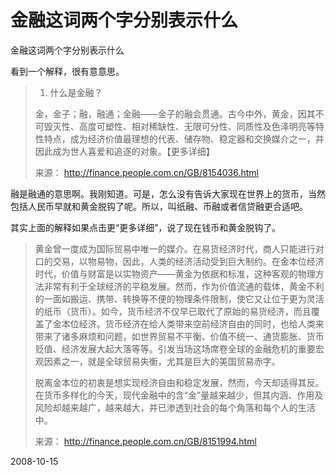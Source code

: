 # 金融这词两个字分别表示什么

金融这词两个字分别表示什么

看到一个解释，很有意意思。
> 1. 什么是金融？
> 
> 
> 金，金子；融，融通；金融——金子的融会贯通。古今中外，黄金，因其不可毁灭性、高度可塑性、相对稀缺性、无限可分性、同质性及色泽明亮等特性特点，成为经济价值最理想的代表、储存物、稳定器和交换媒介之一，并因此成为世人喜爱和追逐的对象。【更多详细】
> 
> 来源： http://finance.people.com.cn/GB/8154036.html

融是融通的意思啊。我刚知道。可是，怎么没有告诉大家现在世界上的货币，当然包括人民币早就和黄金脱钩了呢。所以，叫纸融、币融或者信贷融更合适吧。

其实上面的解释如果点击更“更多详细”，说了现在钱币和黄金脱钩了。


> 黄金曾一度成为国际贸易中唯一的媒介。在易货经济时代，商人只能进行对口的交易，以物易物，因此，人类的经济活动受到巨大制约。在金本位经济时代，价值与财富是以实物资产——黄金为依据和标准，这种客观的物理方法非常有利于全球经济的平稳发展。然而，作为价值流通的载体，黄金不利的一面如搬运、携带、转换等不便的物理条件限制，使它又让位于更为灵活的纸币（货币）。如今，货币经济不仅早已取代了原始的易货经济，而且覆盖了金本位经济。货币经济在给人类带来空前经济自由的同时，也给人类来带来了诸多麻烦和问题，如世界贸易不平衡、价值不统一、通货膨胀、货币贬值、经济发展大起大落等等。引发当场这场席卷全球的金融危机的重要宏观因素之一，就是全球贸易失衡，尤其是巨大的美国贸易赤字。
> 
> 脱离金本位的初衷是想实现经济自由和稳定发展，然而，今天却适得其反。在货币多样化的今天，现代金融中的含“金”量越来越少，但其内涵、作用及风险却越来越广，越来越大，并已渗透到社会的每个角落和每个人的生活中。
> 
> 来源： http://finance.people.com.cn/GB/8151994.html

2008-10-15